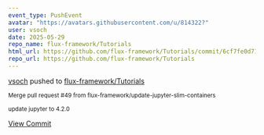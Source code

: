 ```yaml
---
event_type: PushEvent
avatar: "https://avatars.githubusercontent.com/u/814322?"
user: vsoch
date: 2025-05-29
repo_name: flux-framework/Tutorials
html_url: https://github.com/flux-framework/Tutorials/commit/6cf7fe0d71c9b10b1e4e08845d303dd699cc1303
repo_url: https://github.com/flux-framework/Tutorials
---
```


<a href='https://github.com/vsoch' target='_blank'>vsoch</a> pushed to <a href='https://github.com/flux-framework/Tutorials' target='_blank'>flux-framework/Tutorials</a>

<small>Merge pull request #49 from flux-framework/update-jupyter-slim-containers

update jupyter to 4.2.0</small>

<a href='https://github.com/flux-framework/Tutorials/commit/6cf7fe0d71c9b10b1e4e08845d303dd699cc1303' target='_blank'>View Commit</a>